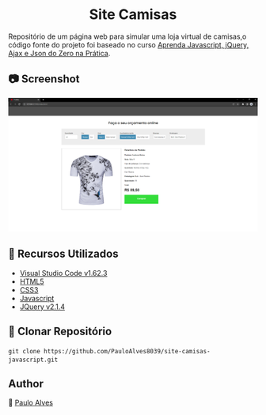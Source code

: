 <h1 align="center">Site Camisas</h1>

Repositório de um página web para simular uma loja virtual de camisas,o código fonte do projeto foi baseado no curso [Aprenda Javascript, jQuery, Ajax e Json do Zero na Prática](https://www.udemy.com/course/aprenda-javascript-com-facilidade-do-zero/).

## :camera: Screenshot

![screenshot](https://github.com/PauloAlves8039/site-camisas-javascript/blob/master/img/screenshot.png)

## :wrench: Recursos Utilizados

- [Visual Studio Code v1.62.3](https://code.visualstudio.com/)
- [HTML5](https://www.w3schools.com/html/)
- [CSS3](https://www.w3schools.com/css/)
- [Javascript](https://developer.mozilla.org/pt-BR/docs/Web/JavaScript)
- [JQuery v2.1.4](https://jquery.com/)

## :floppy_disk: Clonar Repositório

`git clone https://github.com/PauloAlves8039/site-camisas-javascript.git`

## Author

:boy: [Paulo Alves](https://github.com/PauloAlves8039)
